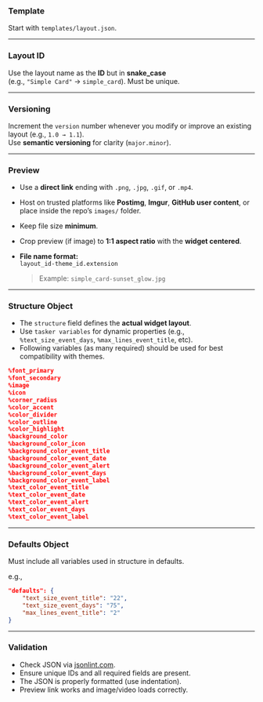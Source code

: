 ### Template
Start with `templates/layout.json`.

---

### Layout ID
Use the layout name as the **ID** but in **snake_case**  
(e.g., `"Simple Card"` → `simple_card`).
Must be unique.

---

### Versioning
Increment the `version` number whenever you modify or improve an existing layout (e.g., `1.0 → 1.1`).  
Use **semantic versioning** for clarity (`major.minor`).

---

### Preview
- Use a **direct link** ending with `.png`, `.jpg`, `.gif`, or `.mp4`.  
- Host on trusted platforms like **Postimg**, **Imgur**, **GitHub user content**, or place inside the repo’s `images/` folder.  
- Keep file size **minimum**.  
- Crop preview (if image) to **1:1 aspect ratio** with the **widget centered**.  
- **File name format:**  
  `layout_id-theme_id.extension`
   
  > Example: `simple_card-sunset_glow.jpg`

---

### Structure Object
- The `structure` field defines the **actual widget layout**.  
- Use `tasker variables` for dynamic properties (e.g., `%text_size_event_days`, `%max_lines_event_title`, etc).
- Following variables (as many required) should be used for best compatibility with themes.

```json
%font_primary
%font_secondary
%image
%icon
%corner_radius
%color_accent
%color_divider
%color_outline
%color_highlight
%background_color
%background_color_icon
%background_color_event_title
%background_color_event_date
%background_color_event_alert
%background_color_event_days
%background_color_event_label
%text_color_event_title
%text_color_event_date
%text_color_event_alert
%text_color_event_days
%text_color_event_label
```

---

### Defaults Object
Must include all variables used in structure in defaults.

e.g.,
```json
"defaults": {
    "text_size_event_title": "22",
    "text_size_event_days": "75",
    "max_lines_event_title": "2"
}
```
---

### Validation 
  - Check JSON via [jsonlint.com](https://jsonlint.com).  
  - Ensure unique IDs and all required fields are present.
  - The JSON is properly formatted (use indentation).
  - Preview link works and image/video loads correctly.
